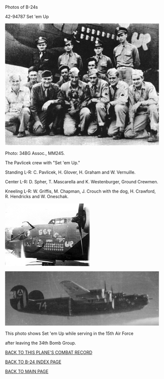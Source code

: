 
Photos of B-24s






 




42-94787 Set 'em Up  
  

![](42-94787.jpg)  

Photo: 34BG Assoc., MM245.  

The Pavlicek crew with "Set 'em Up."  

Standing L-R: C. Pavlicek, H. Glover, H. Graham and W. Vernuille.  

Center L-R: D. Spher, T. Mascarella and K. Westenburger, Ground Crewmen.  

Kneeling L-R: W. Griffis, M. Chapman, J. Crouch with the dog, H. Crawford, R. Hendricks and W. Oneschak.  
  

![](42-94787b.jpg)  
  

![](42-94787a.jpg)  

This photo shows Set 'em Up while serving in the 15th Air Force   

after leaving the 34th Bomb Group.  
  

[BACK TO THIS PLANE'S COMBAT RECORD](ValorToVictory/b24s/42-94787.md)  

[BACK TO B-24 INDEX PAGE](ValorToVictory/000b24s.md)  

[BACK TO MAIN PAGE](ValorToVictory/index.html)


